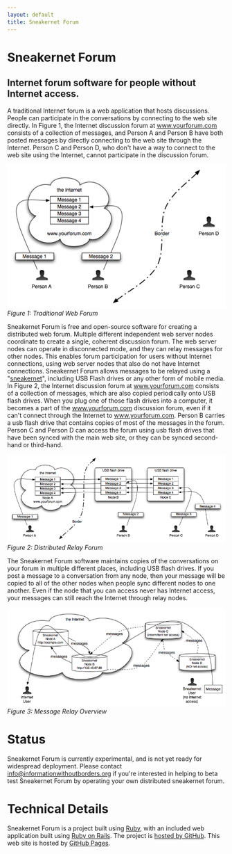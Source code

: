 ```yaml
---
layout: default
title: Sneakernet Forum
---
```


# Sneakernet Forum
## Internet forum software for people without Internet access.

A traditional Internet forum is a web application that hosts discussions.  People can participate in the
conversations by connecting to the web site directly.  In Figure 1, the Internet discussion forum at
www.yourforum.com consists of a collection of messages, and Person A and Person B have both posted messages by
directly connecting to the web site through the Internet.  Person C and Person D, who don't have a way
to connect to the web site using the Internet, cannot participate in the discussion forum.

  ![Traditional Web Forum](diagrams/traditional_web_forum.png)
  *Figure 1: Traditional Web Forum*

Sneakernet Forum is free and open-source software for creating a distributed web forum.  Multiple different independent
web server nodes coordinate to create a single, coherent discussion forum.  The web server nodes can operate in
disconnected mode, and they can relay messages for other nodes.  This enables forum participation for users without
Internet connections, using web server nodes that also do not have Internet connections.  Sneakernet Forum allows
messages to be relayed using a "[sneakernet](http://en.wikipedia.org/wiki/Sneakernet)", including USB Flash drives or
any other form of mobile media.  In Figure 2, the Internet discussion forum at www.yourforum.com consists of a
collection of messages, which are also copied periodically onto USB flash drives.  When you plug one of those
flash drives into a computer, it becomes a part of the www.yourforum.com discussion forum, even if it can't connect
through the Internet to www.yourforum.com.  Person B carries a usb flash drive that contains copies of most of the
messages in the forum.  Person C and Person D can access the forum using usb flash drives that have been synced
with the main web site, or they can be synced second-hand or third-hand.

  ![Distributed Relay Forum](diagrams/distributed_relay_forum.png)
  *Figure 2: Distributed Relay Forum*

The Sneakernet Forum software maintains copies of the conversations on your forum in multiple different places,
including USB flash drives.  If you post a message to a conversation from any node, then your message will be
copied to all of the other nodes when people sync different nodes to one another.  Even if the node that you can
access never has Internet access, your messages can still reach the Internet through relay nodes.

  ![Message Relay Overview](diagrams/message_relay_overview.png)
  *Figure 3: Message Relay Overview*

# Status

Sneakernet Forum is currently experimental, and is not yet ready for widespread deployment.  Please contact
<info@informationwithoutborders.org> if you're interested in helping to beta test Sneakernet Forum by operating
your own distributed sneakernet forum.

# Technical Details

Sneakernet Forum is a project built using [Ruby](http://www.ruby-lang.org/en/), with an included web application built
using [Ruby on Rails](http://rubyonrails.org/).  The project is [hosted by GitHub](https://github.com/endymion/sneakernet).
This web site is hosted by [GitHub Pages](http://pages.github.com/).
